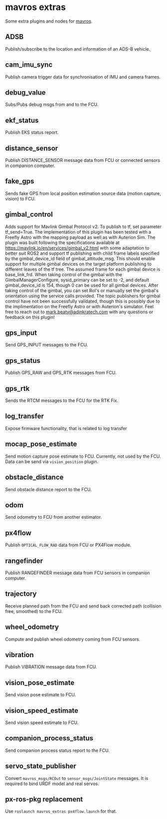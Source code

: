 mavros extras
=============

Some extra plugins and nodes for [mavros][mr].


ADSB
----

Publish/subscribe to the location and information of an ADS-B vehicle.


cam\_imu\_sync
--------------

Publish camera trigger data for synchronisation of IMU and camera frames.


debug\_value
------------

Subs/Pubs debug msgs from and to the FCU.

ekf_status
----------
Publish EKS status report.


distance\_sensor
----------------

Publish DISTANCE\_SENSOR message data from FCU or connected sensors in companion computer.


fake\_gps
---------

Sends fake GPS from local position estimation source data (motion capture, vision) to FCU.


gimbal\_control
----

Adds support for Mavlink Gimbal Protocol v2.  To publish to tf, set parameter
tf_send=True.  The implementation of this plugin has been tested with a
Freefly Astro with the mapping payload as well as with Auterion Sim.  The
plugin was built following the specifications available at
https://mavlink.io/en/services/gimbal_v2.html with some adaptation to better
suit ROS2 and support tf publishing with child frame labels specified by the
gimbal_device_id field of gimbal_attitude_msg.  This should enable support for
multiple gimbal devices on the target platform publishing to different leaves
of the tf tree.  The assumed frame for each gimbal device is base_link_frd.
When taking control of the gimbal with the GimbalManagerConfigure, sysid_primary
can be set to -2, and default gimbal_device_id is 154, though 0 can be used for all
gimbal devices.  After taking control of the gimbal, you can set RoI's or manually
set the gimbal's orientation using the service calls provided.  The topic publishers
for gimbal control have not been successfully validated, though this is possibly due
to the implimentation on the Freefly Astro or with Auterion's simulator.  Feel
free to reach out to mark.beaty@adinkratech.com with any questions or feedback on
this plugin!


gps\_input
-----------

Send GPS\_INPUT messages to the FCU.


gps\_status
-----------

Publish GPS\_RAW and GPS\_RTK messages from FCU.


gps\_rtk
--------

Sends the RTCM messages to the FCU for the RTK Fix.


log\_transfer
-------------

Expose firmware functionality, that is related to log transfer


mocap\_pose\_estimate
---------------------

Send motion capture pose estimate to FCU.  Currently, not used by the FCU.
Data can be send via `vision_position` plugin.


obstacle\_distance
------------------

Send obstacle distance report to the FCU.


odom
----

Send odometry to FCU from another estimator.


px4flow
-------

Publish `OPTICAL_FLOW_RAD` data from FCU or PX4Flow module.


rangefinder
-----------

Publish RANGEFINDER message data from FCU sensors in companion computer.


trajectory
----------

Receive planned path from the FCU and send back corrected path (collision free, smoothed) to the FCU.


wheel\_odometry
---------------

Compute and publish wheel odometry coming from FCU sensors.


vibration
---------

Publish VIBRATION message data from FCU.


vision\_pose\_estimate
----------------------

Send vision pose estimate to FCU.


vision\_speed\_estimate
-----------------------

Send vision speed estimate to FCU.


companion\_process\_status
--------------------------

Send companion process status report to the FCU.


servo\_state\_publisher
-----------------------

Convert `mavros_msgs/RCOut` to `sensor_msgs/JointState` messages.
It is required to bind URDF model and real servos.


px-ros-pkg replacement
----------------------

Use `roslaunch mavros_extras px4flow.launch` for that.


[mr]: https://github.com/mavlink/mavros
